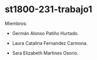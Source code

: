 # st1800-231-trabajo1

Miembros:

* Germán Alonso Patiño Hurtado.

* Laura Catalina Fernandez Carmona.

* Sara Elizabeth Martines Osorio.


